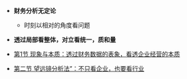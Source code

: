 * **财务分析无定论**
    * 时刻以相对的角度看问题

* **透过局部看整体，对立看统一，质和量**

* [第1节 现象与本质：透过财务数据的表象，看透企业经营的本质](ch02p01.md)
* [第二节 望远镜分析法”：不只看企业，也要看行业](ch01p02.md)

